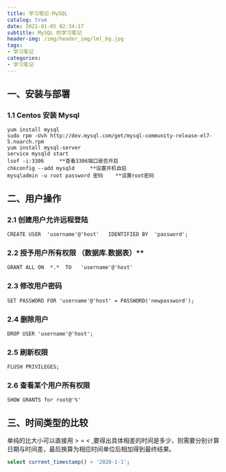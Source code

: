 ```yaml
---
title: 学习笔记-MySQL
catalog: true
date: 2021-01-05 02:34:17
subtitle: MySQL 的学习笔记
header-img: /img/header_img/lml_bg.jpg
tags:
- 学习笔记
categories:
- 学习笔记
---
```


## 一、安装与部署

### 1.1 Centos 安装 Mysql
```
yum install mysql
sudo rpm -Uvh http://dev.mysql.com/get/mysql-community-release-el7-5.noarch.rpm
yum install mysql-server
service mysqld start
lsof -i:3306     **查看3306端口是否开启
chkconfig --add mysqld     **设置开机自启
mysqladmin -u root password 密码    **设置root密码
```

## 二、用户操作

### 2.1 创建用户允许远程登陆
```
CREATE USER  'username'@'host'   IDENTIFIED BY  'password';
```

### 2.2 授予用户所有权限 （数据库.数据表）**
```
GRANT ALL ON  *.*  TO   'username'@'host'   
```

### 2.3 修改用户密码
```
SET PASSWORD FOR 'username'@'host' = PASSWORD('newpassword');
```

### 2.4 删除用户
```
DROP USER 'username'@'host';
```

### 2.5 刷新权限
```
FLUSH PRIVILEGES;
```

### 2.6 查看某个用户所有权限
```
SHOW GRANTS for root@'%'
```

## 三、时间类型的比较

单纯的比大小可以直接用 > = < ,要得出具体相差的时间是多少，则需要分别计算日期与时间差，最后换算为相应时间单位后相加得到最终结果。

```sql
select current_timestamp() > '2020-1-1';
```